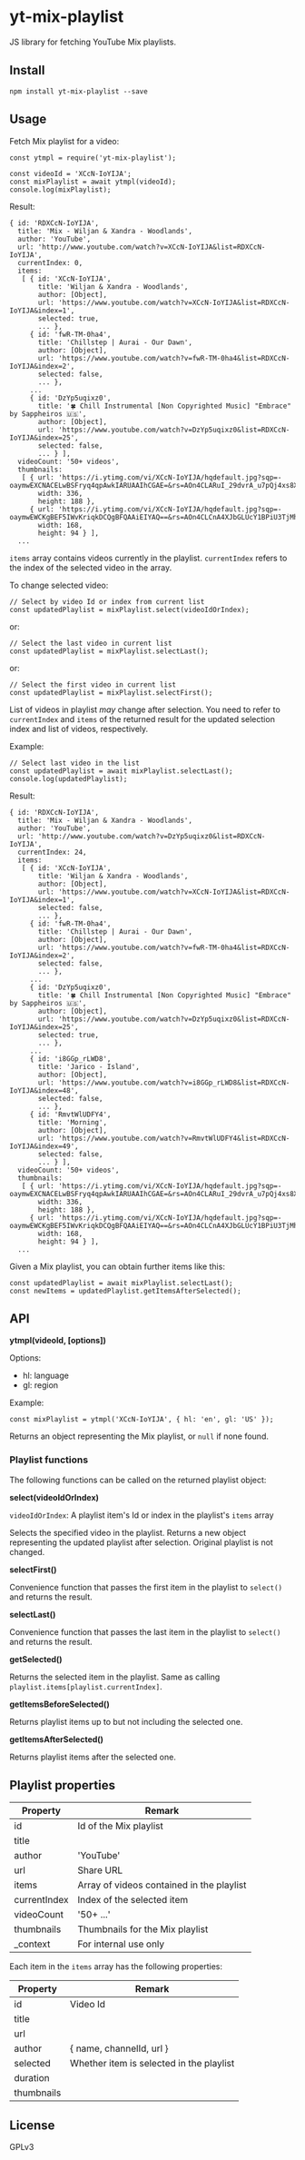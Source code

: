 # yt-mix-playlist

JS library for fetching YouTube Mix playlists.

## Install

```
npm install yt-mix-playlist --save
```

## Usage

Fetch Mix playlist for a video:
```
const ytmpl = require('yt-mix-playlist');

const videoId = 'XCcN-IoYIJA';
const mixPlaylist = await ytmpl(videoId);
console.log(mixPlaylist);
```

Result:
```
{ id: 'RDXCcN-IoYIJA',
  title: 'Mix - Wiljan & Xandra - Woodlands',
  author: 'YouTube',
  url: 'http://www.youtube.com/watch?v=XCcN-IoYIJA&list=RDXCcN-IoYIJA',
  currentIndex: 0,
  items: 
   [ { id: 'XCcN-IoYIJA',
       title: 'Wiljan & Xandra - Woodlands',
       author: [Object],
       url: 'https://www.youtube.com/watch?v=XCcN-IoYIJA&list=RDXCcN-IoYIJA&index=1',
       selected: true,
       ... },
     { id: 'fwR-TM-0ha4',
       title: 'Chillstep | Aurai - Our Dawn',
       author: [Object],
       url: 'https://www.youtube.com/watch?v=fwR-TM-0ha4&list=RDXCcN-IoYIJA&index=2',
       selected: false,
       ... },
     ...
     { id: 'DzYp5uqixz0',
       title: '🍀 Chill Instrumental [Non Copyrighted Music] "Embrace" by Sappheiros 🇺🇸',
       author: [Object],
       url: 'https://www.youtube.com/watch?v=DzYp5uqixz0&list=RDXCcN-IoYIJA&index=25',
       selected: false,
       ... } ],
  videoCount: '50+ videos',
  thumbnails: 
   [ { url: 'https://i.ytimg.com/vi/XCcN-IoYIJA/hqdefault.jpg?sqp=-oaymwEXCNACELwBSFryq4qpAwkIARUAAIhCGAE=&rs=AOn4CLARuI_29dvrA_u7pQj4xs8X_HUwDw',
       width: 336,
       height: 188 },
     { url: 'https://i.ytimg.com/vi/XCcN-IoYIJA/hqdefault.jpg?sqp=-oaymwEWCKgBEF5IWvKriqkDCQgBFQAAiEIYAQ==&rs=AOn4CLCnA4XJbGLUcY1BPiU3TjMhKj1VXA',
       width: 168,
       height: 94 } ],
  ...
```

`items` array contains videos currently in the playlist. `currentIndex` refers to the index of the selected video in the array.

To change selected video:
```
// Select by video Id or index from current list
const updatedPlaylist = mixPlaylist.select(videoIdOrIndex);
```
or:
```
// Select the last video in current list
const updatedPlaylist = mixPlaylist.selectLast();
```
or:
```
// Select the first video in current list
const updatedPlaylist = mixPlaylist.selectFirst();
```
List of videos in playlist *may* change after selection. You need to refer to `currentIndex` and `items` of the returned result for the updated selection index and list of videos, respectively.

Example:
```
// Select last video in the list
const updatedPlaylist = await mixPlaylist.selectLast();
console.log(updatedPlaylist);
```

Result:
```
{ id: 'RDXCcN-IoYIJA',
  title: 'Mix - Wiljan & Xandra - Woodlands',
  author: 'YouTube',
  url: 'http://www.youtube.com/watch?v=DzYp5uqixz0&list=RDXCcN-IoYIJA',
  currentIndex: 24,
  items: 
   [ { id: 'XCcN-IoYIJA',
       title: 'Wiljan & Xandra - Woodlands',
       author: [Object],
       url: 'https://www.youtube.com/watch?v=XCcN-IoYIJA&list=RDXCcN-IoYIJA&index=1',
       selected: false,
       ... },
     { id: 'fwR-TM-0ha4',
       title: 'Chillstep | Aurai - Our Dawn',
       author: [Object],
       url: 'https://www.youtube.com/watch?v=fwR-TM-0ha4&list=RDXCcN-IoYIJA&index=2',
       selected: false,
       ... },
     ...
     { id: 'DzYp5uqixz0',
       title: '🍀 Chill Instrumental [Non Copyrighted Music] "Embrace" by Sappheiros 🇺🇸',
       author: [Object],
       url: 'https://www.youtube.com/watch?v=DzYp5uqixz0&list=RDXCcN-IoYIJA&index=25',
       selected: true,
       ... },
     ...
     { id: 'i8GGp_rLWD8',
       title: 'Jarico - Island',
       author: [Object],
       url: 'https://www.youtube.com/watch?v=i8GGp_rLWD8&list=RDXCcN-IoYIJA&index=48',
       selected: false,
       ... },
     { id: 'RmvtWlUDFY4',
       title: 'Morning',
       author: [Object],
       url: 'https://www.youtube.com/watch?v=RmvtWlUDFY4&list=RDXCcN-IoYIJA&index=49',
       selected: false,
       ... } ],
  videoCount: '50+ videos',
  thumbnails: 
   [ { url: 'https://i.ytimg.com/vi/XCcN-IoYIJA/hqdefault.jpg?sqp=-oaymwEXCNACELwBSFryq4qpAwkIARUAAIhCGAE=&rs=AOn4CLARuI_29dvrA_u7pQj4xs8X_HUwDw',
       width: 336,
       height: 188 },
     { url: 'https://i.ytimg.com/vi/XCcN-IoYIJA/hqdefault.jpg?sqp=-oaymwEWCKgBEF5IWvKriqkDCQgBFQAAiEIYAQ==&rs=AOn4CLCnA4XJbGLUcY1BPiU3TjMhKj1VXA',
       width: 168,
       height: 94 } ],
  ...
```

Given a Mix playlist, you can obtain further items like this:
```
const updatedPlaylist = await mixPlaylist.selectLast();
const newItems = updatedPlaylist.getItemsAfterSelected();
```
## API

**ytmpl(videoId, [options])**

Options:
- hl: language
- gl: region

Example:
```
const mixPlaylist = ytmpl('XCcN-IoYIJA', { hl: 'en', gl: 'US' });
```

Returns an object representing the Mix playlist, or `null` if none found.

### Playlist functions

The following functions can be called on the returned playlist object:

**select(videoIdOrIndex)**

`videoIdOrIndex`: A playlist item's Id or index in the playlist's `items` array

Selects the specified video in the playlist. Returns a new object representing the updated playlist after selection. Original playlist is not changed.

**selectFirst()**

Convenience function that passes the first item in the playlist to `select()` and returns the result.

**selectLast()**

Convenience function that passes the last item in the playlist to `select()` and returns the result.

**getSelected()**

Returns the selected item in the playlist. Same as calling `playlist.items[playlist.currentIndex]`.

**getItemsBeforeSelected()**

Returns playlist items up to but not including the selected one.

**getItemsAfterSelected()**

Returns playlist items after the selected one.

## Playlist properties

|Property               |Remark                                     |
|-----------------------|-------------------------------------------|
|id                     |Id of the Mix playlist                     |
|title                  |                                           |
|author                 |'YouTube'                                  |
|url                    |Share URL                                  |
|items                  |Array of videos contained in the playlist  |
|currentIndex           |Index of the selected item                 |
|videoCount             |'50+ ...'                                  |
|thumbnails             |Thumbnails for the Mix playlist            |
|_context               |For internal use only                      |

Each item in the `items` array has the following properties:

|Property               |Remark                                     |
|-----------------------|-------------------------------------------|
|id                     |Video Id                                   |
|title                  |                                           |
|url                    |                                           |
|author                 |{ name, channelId, url }                   |
|selected               |Whether item is selected in the playlist   |
|duration               |                                           |
|thumbnails             |                                           |

## License
GPLv3